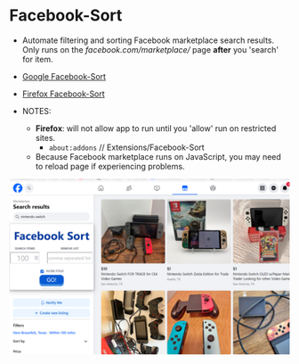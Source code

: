 # Facebook-Sort

- Automate filtering and sorting Facebook marketplace search results. Only runs on the _facebook.com/marketplace/_ page **after** you 'search' for item.
- [Google Facebook-Sort](https://chromewebstore.google.com/detail/facebook-sort/kegdjbbckagpnlhojcdbeelhmjbhgihf)
- [Firefox Facebook-Sort](https://addons.mozilla.org/en-US/firefox/addon/facebook-sort/)

- NOTES:
  - **Firefox**: will not allow app to run until you 'allow' run on restricted sites.
    - `about:addons` // Extensions/Facebook-Sort
  - Because Facebook marketplace runs on JavaScript, you may need to reload page if experiencing problems.

![facebook-sort](img/facebook-sort-example.png)
